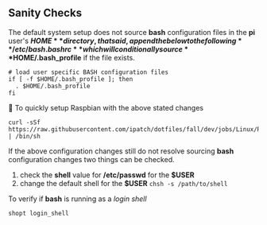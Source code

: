 ## Sanity Checks

The default system setup does not source **bash** configuration files in the **pi** user's **$HOME** directory, that said, append the below to the following **/etc/bash.bashrc** which will conditionally source **$HOME/.bash_profile** if the file exists.

```shell
# load user specific BASH configuration files
if [ -f $HOME/.bash_profile ]; then
  . $HOME/.bash_profile
fi
```

🚀 To quickly setup Raspbian with the above stated changes

```shell
curl -sSf https://raw.githubusercontent.com/ipatch/dotfiles/fall/dev/jobs/Linux/Raspbian/rpi_bash_setup.sh | /bin/sh
```

If the above configuration changes still do not resolve sourcing **bash** configuration changes two things can be checked.

1. check the **shell** value for **/etc/passwd** for the **$USER**
2. change the default shell for the **$USER** `chsh -s /path/to/shell`

To verify if **bash** is running as a _login shell_

```shell
shopt login_shell
```
